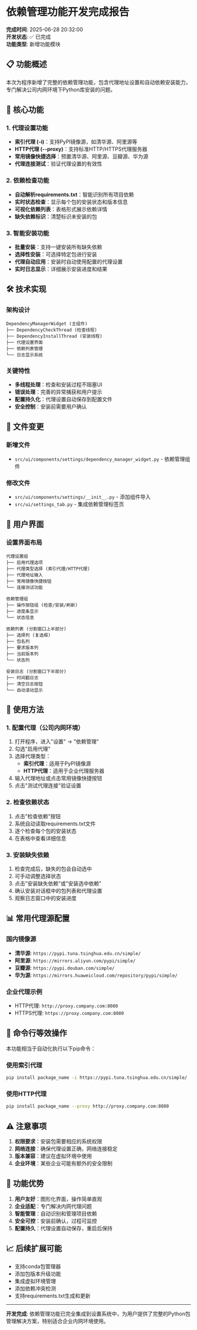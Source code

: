 # 依赖管理功能开发完成报告

**完成时间**: 2025-06-28 20:32:00  
**开发状态**: ✅ 已完成  
**功能类型**: 新增功能模块

## 📋 功能概述

本次为程序新增了完整的依赖管理功能，包含代理地址设置和自动依赖安装能力，专门解决公司内网环境下Python库安装的问题。

## 🎯 核心功能

### 1. 代理设置功能
- **索引代理 (-i)**：支持PyPI镜像源，如清华源、阿里源等
- **HTTP代理 (--proxy)**：支持标准HTTP/HTTPS代理服务器
- **常用镜像快捷选择**：预置清华源、阿里源、豆瓣源、华为源
- **代理连接测试**：验证代理设置的有效性

### 2. 依赖检查功能
- **自动解析requirements.txt**：智能识别所有项目依赖
- **实时状态检查**：显示每个包的安装状态和版本信息
- **可视化依赖列表**：表格形式展示依赖详情
- **缺失依赖标识**：清楚标识未安装的包

### 3. 智能安装功能
- **批量安装**：支持一键安装所有缺失依赖
- **选择性安装**：可选择特定包进行安装
- **代理自动应用**：安装时自动使用配置的代理设置
- **实时日志显示**：详细展示安装进度和结果

## 🛠️ 技术实现

### 架构设计
```
DependencyManagerWidget (主组件)
├── DependencyCheckThread (检查线程)
├── DependencyInstallThread (安装线程)
├── 代理设置界面
├── 依赖列表管理
└── 日志显示系统
```

### 关键特性
- **多线程处理**：检查和安装过程不阻塞UI
- **错误处理**：完善的异常捕获和用户提示
- **配置持久化**：代理设置自动保存到配置文件
- **安全控制**：安装前需要用户确认

## 📁 文件变更

### 新增文件
- `src/ui/components/settings/dependency_manager_widget.py` - 依赖管理组件

### 修改文件
- `src/ui/components/settings/__init__.py` - 添加组件导入
- `src/ui/settings_tab.py` - 集成依赖管理标签页

## 🎨 用户界面

### 设置界面布局
```
代理设置组
├── 启用代理选项
├── 代理类型选择 (索引代理/HTTP代理)
├── 代理地址输入
├── 常用镜像快捷按钮
└── 连接测试功能

依赖管理组
├── 操作按钮组 (检查/安装/刷新)
├── 进度条显示
└── 状态信息

依赖列表 (分割窗口上半部分)
├── 选择列 (复选框)
├── 包名列
├── 要求版本列
├── 当前版本列
└── 状态列

安装日志 (分割窗口下半部分)
├── 时间戳日志
├── 清空日志按钮
└── 自动滚动显示
```

## 🚀 使用方法

### 1. 配置代理（公司内网环境）
1. 打开程序，进入"设置" -> "依赖管理"
2. 勾选"启用代理"
3. 选择代理类型：
   - **索引代理**：适用于PyPI镜像源
   - **HTTP代理**：适用于企业代理服务器
4. 输入代理地址或点击常用镜像快捷按钮
5. 点击"测试代理连接"验证设置

### 2. 检查依赖状态
1. 点击"检查依赖"按钮
2. 系统自动读取requirements.txt文件
3. 逐个检查每个包的安装状态
4. 在表格中查看详细信息

### 3. 安装缺失依赖
1. 检查完成后，缺失的包会自动选中
2. 可手动调整选择状态
3. 点击"安装缺失依赖"或"安装选中依赖"
4. 确认安装对话框中的包列表和代理设置
5. 观察日志窗口中的安装进度

## 📊 常用代理源配置

### 国内镜像源
- **清华源**: `https://pypi.tuna.tsinghua.edu.cn/simple/`
- **阿里源**: `https://mirrors.aliyun.com/pypi/simple/`
- **豆瓣源**: `https://pypi.douban.com/simple/`
- **华为源**: `https://mirrors.huaweicloud.com/repository/pypi/simple/`

### 企业代理示例
- HTTP代理: `http://proxy.company.com:8080`
- HTTPS代理: `https://proxy.company.com:8080`

## 🔧 命令行等效操作

本功能相当于自动化执行以下pip命令：

### 使用索引代理
```bash
pip install package_name -i https://pypi.tuna.tsinghua.edu.cn/simple/
```

### 使用HTTP代理
```bash
pip install package_name --proxy http://proxy.company.com:8080
```

## ⚠️ 注意事项

1. **权限要求**：安装包需要相应的系统权限
2. **网络连接**：确保代理设置正确，网络连接稳定
3. **版本兼容**：建议在虚拟环境中使用
4. **企业环境**：某些企业可能有额外的安全限制

## 🎉 功能优势

1. **用户友好**：图形化界面，操作简单直观
2. **企业适配**：专门解决内网代理问题
3. **智能管理**：自动识别和管理项目依赖
4. **安全可控**：安装前确认，过程可监控
5. **配置持久**：代理设置自动保存，重启后保持

## 📈 后续扩展可能

- 支持conda包管理器
- 添加包版本升级功能
- 集成虚拟环境管理
- 添加依赖冲突检测
- 支持requirements.txt生成和更新

---

**开发完成**: 依赖管理功能已完全集成到设置系统中，为用户提供了完整的Python包管理解决方案，特别适合企业内网环境使用。 